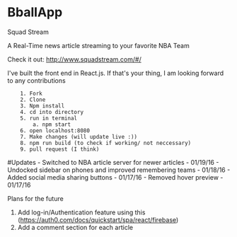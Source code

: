 # BballApp

Squad Stream  

A Real-Time news article streaming to your favorite NBA Team


Check it out: http://www.squadstream.com/#/


I've built the front end in React.js. 
 If that's your thing, I am looking forward to any contributions

``` 
    1. Fork
    2. Clone
    3. Npm install
    4. cd into directory
    5. run in terminal 
        a. npm start
    6. open localhost:8080
    7. Make changes (will update live :))
    8. npm run build (to check if working/ not neccessary)
    9. pull request (I think)
```

#Updates
    - Switched to NBA article server for newer articles - 01/19/16
    - Undocked sidebar on phones and improved remembering teams - 01/18/16
    - Added social media sharing buttons - 01/17/16 
    - Removed hover preview - 01/17/16 

Plans for the future 

1. Add log-in/Authentication feature using this (https://auth0.com/docs/quickstart/spa/react/firebase)
2. Add a comment section for each article 
